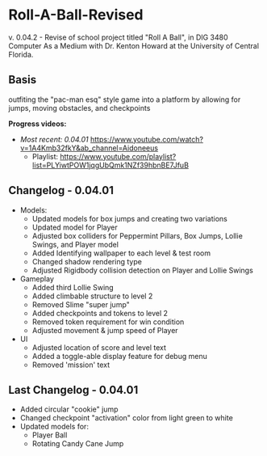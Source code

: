 # Roll-A-Ball-Revised
v. 0.04.2 - Revise of school project titled "Roll A Ball", in DIG 3480 Computer As a Medium with Dr. Kenton Howard at the University of Central Florida.

## Basis
outfiting the "pac-man esq" style game into a platform by allowing for jumps, moving obstacles, and checkpoints

**Progress videos:**
- *Most recent: 0.04.01* https://www.youtube.com/watch?v=1A4Kmb32fkY&ab_channel=Aidoneeus
  - Playlist: https://www.youtube.com/playlist?list=PLYiwtPOW1jqgUbQmk1NZf39hbnBE7JfuB
  
## Changelog - 0.04.01
- Models:
  - Updated models for box jumps and creating two variations
  - Updated model for Player
  - Adjusted box colliders for Peppermint Pillars, Box Jumps, Lollie Swings, and Player model
  - Added Identifying wallpaper to each level & test room
  - Changed shadow rendering type
  - Adjusted Rigidbody collision detection on Player and Lollie Swings
- Gameplay
  - Added third Lollie Swing
  - Added climbable structure to level 2
  - Removed Slime "super jump"
  - Added checkpoints and tokens to level 2
  - Removed token requirement for win condition
  - Adjusted movement & jump speed of Player
- UI
  - Adjusted location of score and level text
  - Added a toggle-able display feature for debug menu
  - Removed 'mission' text


## Last Changelog - 0.04.01
- Added circular "cookie" jump
- Changed checkpoint "activation" color from light green to white
- Updated models for:
  - Player Ball
  - Rotating Candy Cane Jump
